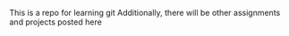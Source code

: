 This is a repo for learning git
Additionally, there will be other assignments and projects posted here
